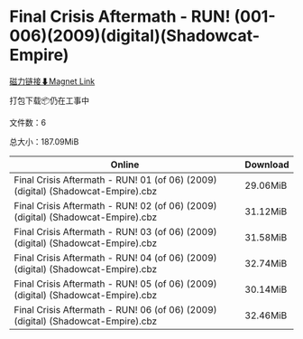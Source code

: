 # Final Crisis Aftermath - RUN! (001-006)(2009)(digital)(Shadowcat-Empire)

[磁力链接⬇Magnet Link](magnet:?xt=urn:btih:d74ccc058b45f28cec325be39a1c9df5f2c11983&dn=Final%20Crisis%20Aftermath%20-%20RUN%21%20%28001-006%29%282009%29%28digital%29%28Shadowcat-Empire%29)

打包下载📦仍在工事中

文件数：6

总大小：187.09MiB

Online | Download
--- | ---
Final Crisis Aftermath - RUN! 01 (of 06) (2009) (digital) (Shadowcat-Empire).cbz | 29.06MiB
Final Crisis Aftermath - RUN! 02 (of 06) (2009) (digital) (Shadowcat-Empire).cbz | 31.12MiB
Final Crisis Aftermath - RUN! 03 (of 06) (2009) (digital) (Shadowcat-Empire).cbz | 31.58MiB
Final Crisis Aftermath - RUN! 04 (of 06) (2009) (digital) (Shadowcat-Empire).cbz | 32.74MiB
Final Crisis Aftermath - RUN! 05 (of 06) (2009) (digital) (Shadowcat-Empire).cbz | 30.14MiB
Final Crisis Aftermath - RUN! 06 (of 06) (2009) (digital) (Shadowcat-Empire).cbz | 32.46MiB